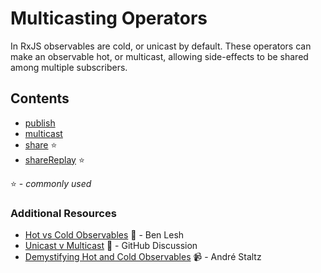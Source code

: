 # Multicasting Operators

In RxJS observables are cold, or unicast by default. These operators can make an
observable hot, or multicast, allowing side-effects to be shared among multiple
subscribers.

## Contents

* [publish](publish.md)
* [multicast](multicast.md)
* [share](share.md) :star:
* [shareReplay](sharereplay.md) :star:

:star: - _commonly used_

### Additional Resources

* [Hot vs Cold Observables](https://medium.com/@benlesh/hot-vs-cold-observables-f8094ed53339#.8x9uam5rg)
  :newspaper: - Ben Lesh
* [Unicast v Multicast](https://github.com/zenparsing/es-observable/issues/66)
  :newspaper: - GitHub Discussion
* [Demystifying Hot and Cold Observables](https://egghead.io/lessons/rxjs-demystifying-cold-and-hot-observables-in-rxjs)
  :video_camera: - André Staltz
